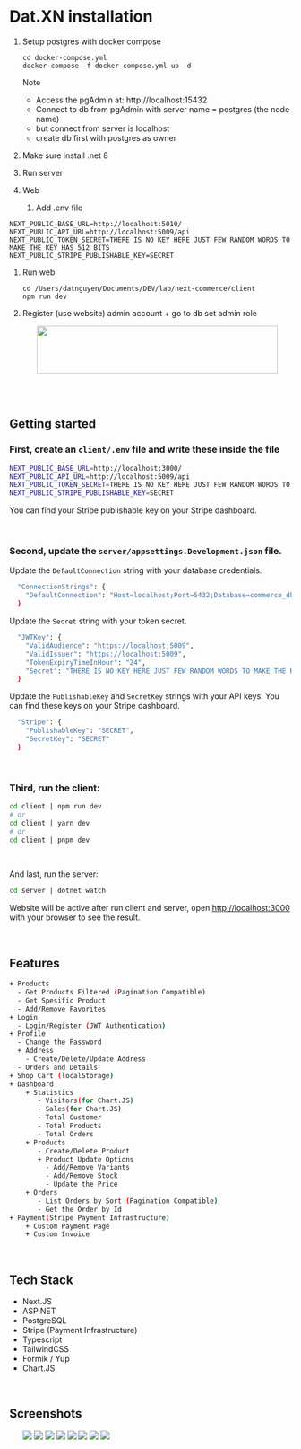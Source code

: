 # Dat.XN installation

1. Setup postgres with docker compose
   ```
   cd docker-compose.yml
   docker-compose -f docker-compose.yml up -d
   ```
   Note
   - Access the pgAdmin at: http://localhost:15432
   - Connect to db from pgAdmin with server name = postgres (the node name)
   - but connect from server is localhost
   - create db first with postgres as owner

2. Make sure install .net 8
3. Run server
4. Web
   1. Add .env file
  ```
  NEXT_PUBLIC_BASE_URL=http://localhost:5010/
  NEXT_PUBLIC_API_URL=http://localhost:5009/api
  NEXT_PUBLIC_TOKEN_SECRET=THERE IS NO KEY HERE JUST FEW RANDOM WORDS TO MAKE THE KEY HAS 512 BITS
  NEXT_PUBLIC_STRIPE_PUBLISHABLE_KEY=SECRET
  ```
1. Run web
   ```
   cd /Users/datnguyen/Documents/DEV/lab/next-commerce/client
   npm run dev
   ```
2. Register (use website) admin account + go to db set admin role


<ul align="center">
  <picture>
    <source media="(prefers-color-scheme: dark)" srcset="client\public\github-images\logo-dark.png">
    <source media="(prefers-color-scheme: light)" srcset="client\public\github-images\logo-light.png">
    <img width="430" height="85" src="client\public\github-images\logo-light.png">
  </picture>
</ul>

<br>
</br>

## Getting started

### First, create an `client/.env` file and write these inside the file

```bash
NEXT_PUBLIC_BASE_URL=http://localhost:3000/
NEXT_PUBLIC_API_URL=http://localhost:5009/api
NEXT_PUBLIC_TOKEN_SECRET=THERE IS NO KEY HERE JUST FEW RANDOM WORDS TO MAKE THE KEY HAS 512 BITS
NEXT_PUBLIC_STRIPE_PUBLISHABLE_KEY=SECRET
```

You can find your Stripe publishable key on your Stripe dashboard.

</br>

### Second, update the `server/appsettings.Development.json` file.

Update the `DefaultConnection` string with your database credentials.

```bash
  "ConnectionStrings": {
    "DefaultConnection": "Host=localhost;Port=5432;Database=commerce_db;Username=admin;Password=admin;"
  }
```

Update the `Secret` string with your token secret.

```bash
  "JWTKey": {
    "ValidAudience": "https://localhost:5009",
    "ValidIssuer": "https://localhost:5009",
    "TokenExpiryTimeInHour": "24",
    "Secret": "THERE IS NO KEY HERE JUST FEW RANDOM WORDS TO MAKE THE KEY HAS 512 BITS"
  }
```

Update the `PublishableKey` and `SecretKey` strings with your API keys. You can find these keys on your Stripe dashboard.

```bash
  "Stripe": {
    "PublishableKey": "SECRET",
    "SecretKey": "SECRET"
  }
```

</br>

### Third, run the client:

```bash
cd client | npm run dev
# or
cd client | yarn dev
# or
cd client | pnpm dev
```

</br>

And last, run the server:

```bash
cd server | dotnet watch
```

Website will be active after run client and server, open [http://localhost:3000](http://localhost:3000) with your browser to see the result.

</br>

## Features

```bash
+ Products
  - Get Products Filtered (Pagination Compatible)
  - Get Spesific Product
  - Add/Remove Favorites
+ Login
  - Login/Register (JWT Authentication)
+ Profile
  - Change the Password
  + Address
    - Create/Delete/Update Address
  - Orders and Details
+ Shop Cart (localStorage)
+ Dashboard
    + Statistics
       - Visitors(for Chart.JS)
       - Sales(for Chart.JS)
       - Total Customer
       - Total Products
       - Total Orders
    + Products
       - Create/Delete Product
       + Product Update Options
    	 - Add/Remove Variants
    	 - Add/Remove Stock
    	 - Update the Price
    + Orders
       - List Orders by Sort (Pagination Compatible)
       - Get the Order by Id
+ Payment(Stripe Payment Infrastructure)
    + Custom Payment Page
    + Custom Invoice
```

</br>

## Tech Stack

- Next.JS
- ASP.NET
- PostgreSQL
- Stripe (Payment Infrastructure)
- Typescript
- TailwindCSS
- Formik / Yup
- Chart.JS

</br>

## Screenshots

<ul>
  <img src="client\public\github-images\home.jpg">
  <img src="client\public\github-images\product.jpg">
  <img src="client\public\github-images\products.jpg">
  <img src="client\public\github-images\profile.jpg">
  <img src="client\public\github-images\payment.jpg">
  <img src="client\public\github-images\dashboard.jpg">
  <img src="client\public\github-images\orders.jpg">
  <img src="client\public\github-images\add-product.jpg">
</ul>
